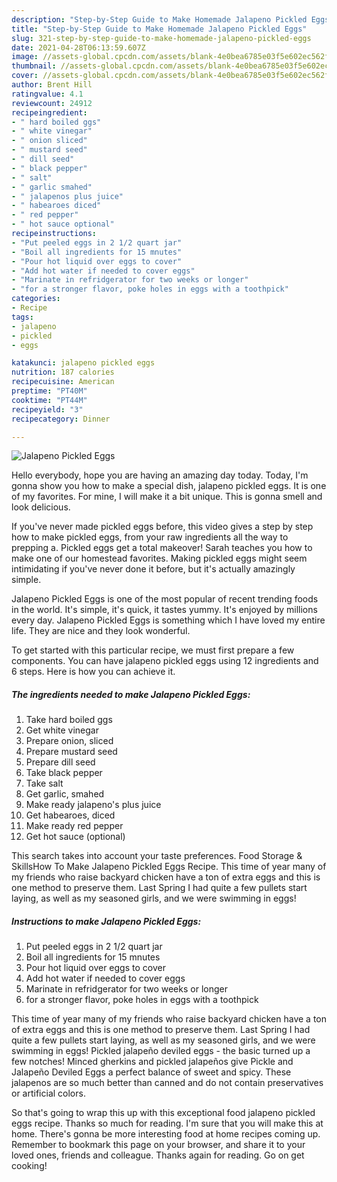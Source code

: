 ```yaml
---
description: "Step-by-Step Guide to Make Homemade Jalapeno Pickled Eggs"
title: "Step-by-Step Guide to Make Homemade Jalapeno Pickled Eggs"
slug: 321-step-by-step-guide-to-make-homemade-jalapeno-pickled-eggs
date: 2021-04-28T06:13:59.607Z
image: //assets-global.cpcdn.com/assets/blank-4e0bea6785e03f5e602ec562f230caae08da540cada707380b4fe1bbebba43da.png
thumbnail: //assets-global.cpcdn.com/assets/blank-4e0bea6785e03f5e602ec562f230caae08da540cada707380b4fe1bbebba43da.png
cover: //assets-global.cpcdn.com/assets/blank-4e0bea6785e03f5e602ec562f230caae08da540cada707380b4fe1bbebba43da.png
author: Brent Hill
ratingvalue: 4.1
reviewcount: 24912
recipeingredient:
- " hard boiled ggs"
- " white vinegar"
- " onion sliced"
- " mustard seed"
- " dill seed"
- " black pepper"
- " salt"
- " garlic smahed"
- " jalapenos plus juice"
- " habearoes diced"
- " red pepper"
- " hot sauce optional"
recipeinstructions:
- "Put peeled eggs in 2 1/2 quart jar"
- "Boil all ingredients for 15 mnutes"
- "Pour hot liquid over eggs to cover"
- "Add hot water if needed to cover eggs"
- "Marinate in refridgerator for two weeks or longer"
- "for a stronger flavor, poke holes in eggs with a toothpick"
categories:
- Recipe
tags:
- jalapeno
- pickled
- eggs

katakunci: jalapeno pickled eggs 
nutrition: 187 calories
recipecuisine: American
preptime: "PT40M"
cooktime: "PT44M"
recipeyield: "3"
recipecategory: Dinner

---
```



![Jalapeno Pickled Eggs](//assets-global.cpcdn.com/assets/blank-4e0bea6785e03f5e602ec562f230caae08da540cada707380b4fe1bbebba43da.png)

Hello everybody, hope you are having an amazing day today. Today, I'm gonna show you how to make a special dish, jalapeno pickled eggs. It is one of my favorites. For mine, I will make it a bit unique. This is gonna smell and look delicious.

If you&#39;ve never made pickled eggs before, this video gives a step by step how to make pickled eggs, from your raw ingredients all the way to prepping a. Pickled eggs get a total makeover! Sarah teaches you how to make one of our homestead favorites. Making pickled eggs might seem intimidating if you&#39;ve never done it before, but it&#39;s actually amazingly simple.

Jalapeno Pickled Eggs is one of the most popular of recent trending foods in the world. It's simple, it's quick, it tastes yummy. It's enjoyed by millions every day. Jalapeno Pickled Eggs is something which I have loved my entire life. They are nice and they look wonderful.


To get started with this particular recipe, we must first prepare a few components. You can have jalapeno pickled eggs using 12 ingredients and 6 steps. Here is how you can achieve it.

<!--inarticleads1-->

##### The ingredients needed to make Jalapeno Pickled Eggs:

1. Take  hard boiled ggs
1. Get  white vinegar
1. Prepare  onion, sliced
1. Prepare  mustard seed
1. Prepare  dill seed
1. Take  black pepper
1. Take  salt
1. Get  garlic, smahed
1. Make ready  jalapeno&#39;s plus juice
1. Get  habearoes, diced
1. Make ready  red pepper
1. Get  hot sauce (optional)


This search takes into account your taste preferences. Food Storage &amp; SkillsHow To Make Jalapeno Pickled Eggs Recipe. This time of year many of my friends who raise backyard chicken have a ton of extra eggs and this is one method to preserve them. Last Spring I had quite a few pullets start laying, as well as my seasoned girls, and we were swimming in eggs! 

<!--inarticleads2-->

##### Instructions to make Jalapeno Pickled Eggs:

1. Put peeled eggs in 2 1/2 quart jar
1. Boil all ingredients for 15 mnutes
1. Pour hot liquid over eggs to cover
1. Add hot water if needed to cover eggs
1. Marinate in refridgerator for two weeks or longer
1. for a stronger flavor, poke holes in eggs with a toothpick


This time of year many of my friends who raise backyard chicken have a ton of extra eggs and this is one method to preserve them. Last Spring I had quite a few pullets start laying, as well as my seasoned girls, and we were swimming in eggs! Pickled jalapeño deviled eggs - the basic turned up a few notches! Minced gherkins and pickled jalapeños give Pickle and Jalapeño Deviled Eggs a perfect balance of sweet and spicy. These jalapenos are so much better than canned and do not contain preservatives or artificial colors. 

So that's going to wrap this up with this exceptional food jalapeno pickled eggs recipe. Thanks so much for reading. I'm sure that you will make this at home. There's gonna be more interesting food at home recipes coming up. Remember to bookmark this page on your browser, and share it to your loved ones, friends and colleague. Thanks again for reading. Go on get cooking!

